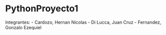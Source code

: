 # PythonProyecto1

Integrantes: 
    - Cardozo, Hernan Nicolas
    - Di Lucca, Juan Cruz
    - Fernandez, Gonzalo Ezequiel